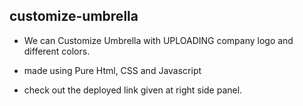 ## customize-umbrella
- We can Customize Umbrella with UPLOADING company logo and different colors.

- made using Pure Html, CSS and Javascript
- check out the deployed link given at right side panel.

